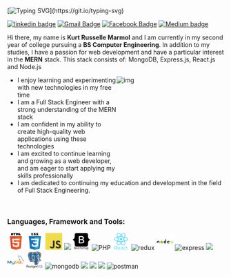 [![Typing SVG](https://readme-typing-svg.herokuapp.com?duration=3000&center=true&width=450&lines=Welcome+to+my+Github+Page!;I'm+Kurt+Russelle+Marmol.;Computer+Engineering+Student.;I'm+always+expanding+my+tech+stack!)](https://git.io/typing-svg)

[![linkedin badge](https://img.shields.io/badge/jkrmarmol-30302f?style=flat&logo=linkedin)](https://www.linkedin.com/in/jkrmarmol/)
[![Gmail Badge](https://img.shields.io/badge/jkurtrussellemarmol@gmail.com-30302f?style=flat&logo=Gmail&logoColor=red)](mailto:jkurtrussellemarmol@gmail.com)
[![Facebook Badge](https://img.shields.io/badge/jkrmarmol-30302f?style=flat&logo=facebook)](https://facebook.com/jkrmarmol)
[![Medium badge](https://img.shields.io/badge/xkurtph-30302f?style=flat&logo=medium)](https://xkurtph.medium.com/)

   Hi there, my name is **Kurt Russelle Marmol** and I am currently in my second year of college pursuing a **BS Computer Engineering**. In addition to my studies, I have a passion for web development and have a particular interest in the **MERN** stack. This stack consists of: MongoDB, Express.js, React.js and Node.js

<img align='right' src="https://c.tenor.com/whgQwNlVvNkAAAAi/xero-code.gif" alt="img" width="250" height="210"/>

- I enjoy learning and experimenting with new technologies in my free time
- I am a Full Stack Engineer with a strong understanding of the MERN stack
- I am confident in my ability to create high-quality web applications using these technologies
- I am excited to continue learning and growing as a web developer, and am eager to start applying my skills professionally
- I am dedicated to continuing my education and development in the field of Full Stack Engineering.

<br>

<h3 align="left">Languages, Framework and Tools:</h3>
<p align="left"> 

<img src="https://raw.githubusercontent.com/devicons/devicon/master/icons/html5/html5-original-wordmark.svg" alt="html5" width="40" height="40" />
<img src="https://raw.githubusercontent.com/devicons/devicon/master/icons/css3/css3-original-wordmark.svg" alt="css3" width="40" height="40" />
<img src="https://raw.githubusercontent.com/devicons/devicon/master/icons/javascript/javascript-original.svg" alt="javascript" width="40" height="40" />
<img src="https://img.icons8.com/fluent/48/4a90e2/typescript.png"/>
<img src="https://raw.githubusercontent.com/devicons/devicon/master/icons/bootstrap/bootstrap-plain-wordmark.svg" alt="bootstrap" width="40" height="40" />
<img src="https://profilinator.rishav.dev/skills-assets/php-original.svg" alt="PHP" height="40" width="40" /> 
<img src="https://raw.githubusercontent.com/devicons/devicon/master/icons/react/react-original-wordmark.svg" alt="react" width="40" height="40" />
<img src="https://img.icons8.com/color/48/redux" alt="redux" height="40" width="40" /> 
<img src="https://raw.githubusercontent.com/devicons/devicon/master/icons/nodejs/nodejs-original-wordmark.svg" alt="nodejs" width="40" height="40" />
<img src="https://cdn.buttercms.com/8am8PZECScDawQa33Lv2" alt="express" width="40" height="40" />
<img src="https://img.icons8.com/color/48/4a90e2/c-plus-plus-logo.png"/>
<img src="https://raw.githubusercontent.com/devicons/devicon/master/icons/mysql/mysql-original-wordmark.svg" alt="html5" width="40" height="40" />
<img src="https://raw.githubusercontent.com/devicons/devicon/master/icons/postgresql/postgresql-original-wordmark.svg" alt="html5" width="40" height="40" />
  <img src="https://img.icons8.com/color/512/mongodb.png" alt="mongodb" width="40" height="40"/>
<img src="https://img.icons8.com/color/48/4a90e2/visual-studio-code-2019.png"/>
<img src="https://img.icons8.com/color/48/4a90e2/git.png"/>
<img src="https://img.icons8.com/fluent/48/4a90e2/github.png"/>
<img src="https://www.vectorlogo.zone/logos/getpostman/getpostman-icon.svg" alt="postman" width="40" height="40" />
  


</p>
